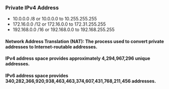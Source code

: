 ### Private IPv4 Address
- 10.0.0.0 /8 or 10.0.0.0 to 10.255.255.255 
- 172.16.0.0 /12 or 172.16.0.0 to 172.31.255.255
- 192.168.0.0 /16 or 192.168.0.0 to 192.168.255.255


#### Network Address Translation (NAT): The process used to convert private addresses to Internet-routable addresses.

#### IPv4 address space provides approximately 4,294,967,296 unique addresses. 

#### IPv6 address space provides 340,282,366,920,938,463,463,374,607,431,768,211,456 addresses.